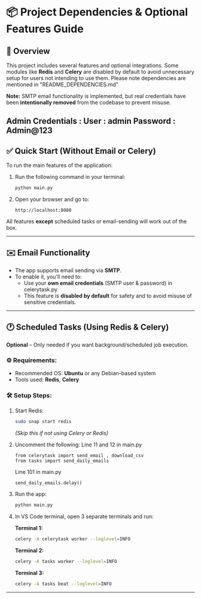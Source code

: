
# 📦 Project Dependencies & Optional Features Guide

## 📝 Overview

This project includes several features and optional integrations. Some modules like **Redis** and **Celery** are disabled by default to avoid unnecessary setup for users not intending to use them. Please note dependencies are mentioned in "README_DEPENDENCIES.md"

**Note:** SMTP email functionality is implemented, but real credentials have been **intentionally removed** from the codebase to prevent misuse.

**Admin Credentials :**
User : admin
Password : Admin@123
---

## ✅ Quick Start (Without Email or Celery)

To run the main features of the application:

1. Run the following command in your terminal:
   ```bash
   python main.py
   ```
2. Open your browser and go to:
   ```
   http://localhost:8080
   ```

All features **except** scheduled tasks or email-sending will work out of the box.

---

## ✉️ Email Functionality

- The app supports email sending via **SMTP**.
- To enable it, you'll need to:
  - Use your **own email credentials** (SMTP user & password) in celerytask.py
  - This feature is **disabled by default** for safety and to avoid misuse of sensitive credentials.

---

## 🕐 Scheduled Tasks (Using Redis & Celery)

**Optional** – Only needed if you want background/scheduled job execution.

### ⚙️ Requirements:
- Recommended OS: **Ubuntu** or any Debian-based system
- Tools used: **Redis**, **Celery**

### 🛠️ Setup Steps:

1. Start Redis:
   ```bash
   sudo snap start redis
   ```
   *(Skip this if not using Celery or Redis)*

2. Uncomment the following:
   Line 11 and 12 in main.py
   ```
   from celerytask import send_email , download_csv 
   from tasks import send_daily_emails

   ```
   Line 101 in main.py
    ```
   send_daily_emails.delay()
    ```

2. Run the app:
   ```bash
   python main.py
   ```

3. In VS Code terminal, open 3 separate terminals and run:

   **Terminal 1:**
   ```bash
   celery -A celerytask worker --loglevel=INFO
   ```

   **Terminal 2:**
   ```bash
   celery -A tasks worker --loglevel=INFO
   ```

   **Terminal 3:**
   ```bash
   celery -A tasks beat --loglevel=INFO
   ```

---


